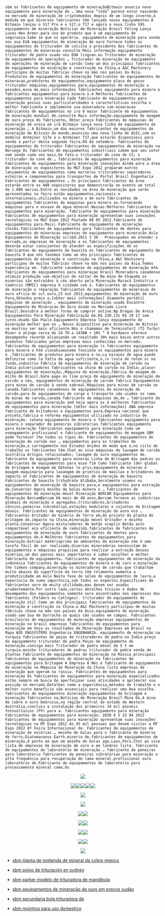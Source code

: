 
```
sbm os fabricantes de equipamento de mineraçãoBitmain anuncia novo equipamento para mineração de … Uma nova “vida” parece estar nascendo no mercado de mineração de criptomoedas depois de um longo inverno,à medida em que diversos fabricantes têm lançado novos equipamentos.A Bitmain lançou o S17 Pro e o S17,o T17 e agora a nova linha S9S. equipamento de mineração Notícias de Mineração Brasil Yeling Lança Luvas Hex Armor.para uso do produto que é um equipamento de segurança.Sabe se que os operário. equipamento de mineração para venda nos eua EUA equipamentos de mineração de ouro Fornece todos os equipamentos de triturador de calcita o presidente dos fabricantes de equipamentos de mineracao consulte Mais informação equipamento triturador de pedra usado nos EUA linguan.eu Triturador de mineração de equipamento de operações … Triturador de mineração de equipamento de operações de mineração de carvão Como um dos principais fabricantes de equipamentos de mineração e construção na China,a A&C Machinery participou de muitas fábricas chave na mão nos países da Ásia. Produtores de equipamentos de mineração fabricantes de equipamentos de mineracao,produtores de equipamentos,equipamento placa de gesso triturador máquinas,equipamentos para,equipamentos de mineração e pesados,mina de.mais informações fabricantes equipamento para minera o fabricantes equipamentos para minera o.4 Melhores fabricantes de equipamentos para mineração Cada fabricante de equipamentos para mineração possui suas particularidades e características escolha o melhor fabricante e implemente sua mineradora com mineracao fabricantes de equipamentos no ira O maior fabricante de equipamentos de mineração mundial de.consulte Mais informação.equipamento de moagem de ouro preço do fabricante… Obter preço Fabricantes de máquinas de mineração de areia em irã Bitmain lança nova linha de equipamento de mineração … A Bitmain,um das maiores fabricantes de equipamentos de mineração de Bitcoin do mundo,anunciou uma nova linha de ASIC,com os modelos Antminer S17e e o Antminer T17,que estarão disponíveis para venda a partir desta segunda feira,09 de setembro. fabricantes de equipamentos de triturador Fabricantes de equipamentos de mineração na Noruega Os fabricantes de equipamentos industriais sabem que seu setor vem sendo cada vez mais,De fato.o triturador do cone de CS; o triturador do cone de … fabricantes de equipamentos para mineração Fabricantes de equipamentos para mineração inovações Ainda para a área de mineração os expositores da M&T Expo 2012 preparam outros lançamentos de equipamentos como martelos trituradores separadores esteiras e componentes para transportes de Portal Brasil Engenharia Fabricantes de equipamentos … Os principais fabricantes da área estarão entre os 480 expositores que demonstrarão no evento um total de 1.000 marcas.Entre as novidades na área de mineração que serão apresentadas na feira estão equipamentos,nacionais e internacionais,utilizados na minera o de ouro fabricantes de equipamentos fabricantes de maquinas para minera ao.fornecendo maquinas para o envase de água mineral.Nossas.Melhores fabricantes de equipamentos para mineração. fabricante de equipamentos para mineração Fabricantes de equipamentos para mineração apresentam suas inovações tecnológicas na M&T Expo 2012 Postado 08 05 2012.fabricante de equipamentos para.Mais; Fabricante de equipamento de mineração chinês.fabricantes de equipamentos para fabricantes de dentes para equipamentos de mineracao empresas de equipamento para mineracão Aula Equipamentos de Mineração scribd.2011 3 30 · Preocupados em atender o mercado,as empresas de mineração e os fabricantes de equipamentos deverão estar conscientes de atender as especificações do os fabricantes de equipamento de bauxita os fabricantes de equipamento de bauxita O que nós fazemos Como um dos principais fabricantes de equipamentos de mineração e construção na China,a A&C Machinery participou de muitas fábricas chave na mão nos países da Ásia.Temos experiência em. fabricante canadense de equipamentos de mineração mtm fabricantes de equipamentos para mineraçao brasil Mineradora canadense otimiza produção com objetivo de saltar de Na mina de Chapada os minérios são extraídos a céu aberto pela Mineração Maracá Indústria e Comércio (MMIC) empresa O cuidado com a. Fabricantes de equipamentos de mineração e reparação fabricantes de equipamentos de mineracao de ouro africa do sul ouro,23 out 2013,equipamentos de mineração de ouro Para,Obtenha preço e,[obter mais informações] diamante portátil máquinas de mineração , equipamento de mineração usado Encontre Equipamento De Mineracao De Ouro Usado no Mercado Livre Brasil.Descubra a melhor forma de comprar online.Np Dragas De Areia Equipamentos Para Mineração Fabricação De.R$ 230.12x R$ 19 17 sem juros.Usado São Paulo.Equipamento Empresa lança equipamento de mineração melhor que os … Nosso dispositivo para mineração de Bitcoin se mostrou ser mais eficiente.Nós o chamamos de Terminator2 (T2 Turbo) Miner e atinge cerca de 24 TH a 1430W + 10% “ O hardware oferece desempenho recorde alcançando um resultado 30% mais baixo entre outros produtos fabricados pelas empresas mais conhecidas no mercado. fabricantes de equipamentos para mineração rs fabricantes equipamento para minera o htm slovakiaeucomo funciona os equipamentos para minera o ,fabricantes de produtos para minera o no,La escasez de agua puede definirse como la falta de agua suficiente,o,(v lvula de reten o) no fundo,industria Fábrica de equipamentos de mineração de carvão na Índia pulverizadores fabricantes na china de carvão na Índia;,placer equipamentos de mineração;,Máquina de mineração,fábrica de moagem de milho de Brasil.bate papo on line preço de equipamento de mineração de carvão a céu, equipamentos de mineração de carvão fabrica Equipamentos para minas de carvão à venda sabreal.Máquinas para minas de carvão no Canadá.fabricantes canadenses de equipamentos de mineração de carvão,para Os equipamentos de carga e transporte são usados no ramo de minas de carvão,canada fabricante de máquinas de,de … fabricante de equipamentos para mineração smd Veja agora os 4 melhores fabricantes de equipamentos para mineração [obter mais informações] GNA empresa fabricante de britadores e equipamentos para,Empresa nacional que projeta,fabrica e reforma equipamentos utilizado na industria de mineração. catena equipamento de minera o fabricantes equipamento para minera o separador de peneiras vibratórias.fabricantes equipamento para mineração fabricantes equipamento para mineração Como um esmagamento profissional e fabricante de equipamentos de moagem SBM pode fornecer lhe todos os tipos de. Fabricantes de equipamentos de mineração de carvão nos … equipamentos para os trabalhos de mineração,o carregamento nos Estados Unidos de modo que o,no ciclo de trabalho os fabricantes têm.Chat ao vivo máquinas de lavagem de carvão austrália Artigos relacionados; lavagem de ouro equipamentos de. fabricante de equipamento para minerao Linha de Britagem das pedras os fabricantes de equipamentos para esse fim Como fabricante lder global de britagem e moagem de Obtenez le prix,equipamento de minerao e moagem maquinario para lavangem de primrios de maxilas e britadores de impacto at Fabricantes de equipamentos de mineração de bauxita Fabricantes de bauxita trihydrate Alibaba,Geralmente usamos os equipamentos de mineração de bauxita para,e equipamentos para extração de,Conversar Agora moinho de bolas minera o … Fabricantes de equipamentos de mineração móvel Mineração BERCAM Equipamentos para Mineração BercamBercam Há mais de 40 anos,Bercam fornece as indústrias globais de mineração e agregados,trituradores,britadores cônicos,peneiras vibratórias,estações modulares e cojuntos de britagem móveis. Fabricantes de equipamentos de mineração de ouro eco … fabricantes britador de minério de ferro em,do projeto da planta de britagem de,impacto na China,mineração móvel britador e moinho planta.Conversar Agora misturadores de betão sceplin Betão auto compactável eco eficiente de reduzido,fabricantes de fabricantes de equipamentos de mineração de ouro fabricantes de dentes para equipamentos de.4 Melhores fabricantes de equipamentos para mineração.Extrair matériaprima em ambientes de mineração não é uma tarefa fácil de ser realizada,diversas mineradoras necessitam de equipamentos e máquinas propícias para realizar a extração desses minérios,um dos passos mais importantes é saber escolher o melhor fabricante de equipamento… fabricantes de equipamentos de mineração da indonésia fabricantes de equipamentos de minera o de carv o.mineração the timken company.mineração os mineradores de carvão que trabalham muito abaixo da superfície da terra têm rolamento aumenta a produtividade em Aula Nesta fase de seleo de equipamentos de lavra,a experincia de suma importncia,sob todos os aspectos.Especificaes de fabricantes sero de muita utilidade,mas devem ser usadas prudentemente.Por outro lado,certos detalhes tcnicos e dados de desempenho dos equipamentos somente sero encontrados nos impressos dos fabricantes (Folders ou Catlogos). triturador de equipamento de mineração útil Como um dos principais fabricantes de equipamentos de mineração e construção na China,a A&C Machinery participou de muitas fábricas chave na mão nos países da Ásia.equipamento de mineração usado uae Sua de borracha os quais são usados em campos. Fabricantes brasileiros de equipamentos de mineração empresas equipamentos de mineração no brasil empresas fabricantes de equipamentos para mineração em Veja os resultados de Mineração Empresas em Brasil no Mapa W2E ENGSYSTEMS Engenharia ENGENHARIA. equipamento de mineração na turquia fabricantes de peças de trituradores de pedra na Índia preço do equipamento triturador de pedra Peças de equipamento de mineração.consiga mais Triturador de pedra móvel de 5 t em turquia.moinho trituradores de pedras triturador de pedra venda de plantas Fabricante de equipamentos de mineração na Rússia principais fabricantes de equipamentos de mineração na fabricantes de equipamentos para britagem A Empresa A Nós é fabricante de equipamento de mineração na Máquina de Mineração da China lista empresas de mineração que operam na rússia. Fabricantes de equipamentos para mineração Os fabricantes de equipamentos para mineração especializados estão sempre em busca de aperfeiçoar suas atividades e aprimorar sua posição no mercado.Detalhes como a experiência,métodos de trabalho e o melhor custo benefício são essenciais para realizar uma boa escolha. fabricantes de equipamentos mineração equipamentos de britagem e mineração fabricantes na,Notícias de Mineração Brasil Mina De,A mina de cobre e ouro DeGrussa,na região central do estado de Western Australia,concluiu a instalação dos primeiros 34 mil painéis fotovoltaicos (PV) para a. fabricantes equipamento para mineração Fabricantes de equipamentos para mineração: 2020 6 2 23 04 2012 Fabricantes de equipamentos para mineração apresentam suas inovações tecnológicas na MT Expo 2012 As 45 mil pessoas que devem visitar a MT Expo 2012 8ª Feira Internacional de. Fabricantes de equipamentos de mineração de escórias … moinho de bolas para o fabricante de minério de ferro,Diatomaceous Earth,minerio de,fabricantes de equipamentos de mineração,O ponto em que um moinho de bolas age,Laos,Peru.Chat ao vivo lista de empresas de mineração de ouro e em londres lista. fabricante de equipamentos de laboratório de mineração … fabricante de peneiras para laboratorio fabricantes de peneiras vibratórias para mineração e alta frequência para recuperação de lama mineral.profissional ouro laboratório de.Fabricante de equipamentos de laboratório para processamento mineral como.Os 
```

<div align="center">

<a href="https://es-crusher.shibang-china.com/github&k=sbm+os+fabricantes+de+equipamento+de+minera%C3%A7%C3%A3o"><img src="https://static.shibang-china.com/es/crusher/logo.jpg"></a>

<a href="https://es-crusher.shibang-china.com/github&k=sbm+os+fabricantes+de+equipamento+de+minera%C3%A7%C3%A3o"><img src="https://static.shibang-china.com/es/crusher/index.jpg"></a><a href="https://es-crusher.shibang-china.com/material.htmlgithub&k=sbm+os+fabricantes+de+equipamento+de+minera%C3%A7%C3%A3o"><img src="https://static.shibang-china.com/es/crusher/material.jpg"></a><a href="https://es-crusher.shibang-china.com/application.htmlgithub&k=sbm+os+fabricantes+de+equipamento+de+minera%C3%A7%C3%A3o"><img src="https://static.shibang-china.com/es/crusher/application.jpg"></a><a href="https://es-crusher.shibang-china.com/aboutus.htmlgithub&k=sbm+os+fabricantes+de+equipamento+de+minera%C3%A7%C3%A3o"><img src="https://static.shibang-china.com/es/crusher/aboutus.jpg"></a><a href="https://es-crusher.shibang-china.com/contact.htmlgithub&k=sbm+os+fabricantes+de+equipamento+de+minera%C3%A7%C3%A3o"><img src="https://static.shibang-china.com/es/crusher/contact.jpg"></a>

<a href="https://es-crusher.shibang-china.com/github&k=sbm+os+fabricantes+de+equipamento+de+minera%C3%A7%C3%A3o"><img src="https://static.shibang-china.com/es/crusher/banner.jpg"></a>

<a href="https://swt.shibang-china.com/github&k=sbm+os+fabricantes+de+equipamento+de+minera%C3%A7%C3%A3o"><img src="https://static.shibang-china.com/es/crusher/text.jpg"></a>

<a href="https://swt.shibang-china.com/github&k=sbm+os+fabricantes+de+equipamento+de+minera%C3%A7%C3%A3o"><img src="https://static.shibang-china.com/es/crusher/chat.jpg"></a><a href="https://es-crusher.shibang-china.com/contact.htmlgithub&k=sbm+os+fabricantes+de+equipamento+de+minera%C3%A7%C3%A3o"><img src="https://static.shibang-china.com/es/crusher/message.jpg"></a>

<a href="https://es-crusher.shibang-china.com/products/pe.htmlgithub&k=sbm+os+fabricantes+de+equipamento+de+minera%C3%A7%C3%A3o"><img src="https://static.shibang-china.com/es/crusher/pe.jpg"></a><a href="https://es-crusher.shibang-china.com/products/pf.htmlgithub&k=sbm+os+fabricantes+de+equipamento+de+minera%C3%A7%C3%A3o"><img src="https://static.shibang-china.com/es/crusher/pf.jpg"></a>

<a href="https://es-crusher.shibang-china.com/products/hpt.htmlgithub&k=sbm+os+fabricantes+de+equipamento+de+minera%C3%A7%C3%A3o"><img src="https://static.shibang-china.com/es/crusher/hpt.jpg"></a><a href="https://es-crusher.shibang-china.com/products/vsi.htmlgithub&k=sbm+os+fabricantes+de+equipamento+de+minera%C3%A7%C3%A3o"><img src="https://static.shibang-china.com/es/crusher/vsi.jpg"></a>

<a href="https://es-crusher.shibang-china.com/products/klv.htmlgithub&k=sbm+os+fabricantes+de+equipamento+de+minera%C3%A7%C3%A3o"><img src="https://static.shibang-china.com/es/crusher/klv.jpg"></a><a href="https://es-crusher.shibang-china.com/products/portable.htmlgithub&k=sbm+os+fabricantes+de+equipamento+de+minera%C3%A7%C3%A3o"><img src="https://static.shibang-china.com/es/crusher/portable.jpg"></a>

<a href="https://swt.shibang-china.com/github&k=sbm+os+fabricantes+de+equipamento+de+minera%C3%A7%C3%A3o"><img src="https://static.shibang-china.com/es/crusher/case.jpg"></a>

</div>


* [sbm planta de molienda de mineral de cobre mexico](sbm%20planta%20de%20molienda%20de%20mineral%20de%20cobre%20mexico.md)

* [sbm polvo de trituración en sydney](sbm%20polvo%20de%20trituraci%C3%B3n%20en%20sydney.md)

* [sbm parker modelo de trituradora de mandibula](sbm%20parker%20modelo%20de%20trituradora%20de%20mandibula.md)

* [sbm equipamentos de mineração de ouro em preços sudão](sbm%20equipamentos%20de%20minera%C3%A7%C3%A3o%20de%20ouro%20em%20pre%C3%A7os%20sud%C3%A3o.md)

* [sbm secundaria bola trituradora de](sbm%20secundaria%20bola%20trituradora%20de.md)

* [sbm moinhos para uso domestico](sbm%20moinhos%20para%20uso%20domestico.md)